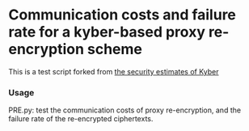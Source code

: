 # Communication costs and failure rate for a kyber-based proxy re-encryption scheme

This is a test script forked from [the security estimates of Kyber](https://github.com/pq-crystals/security-estimates)

### Usage

PRE.py: test the communication costs of proxy re-encryption, and the failure rate of the re-encrypted ciphertexts.
